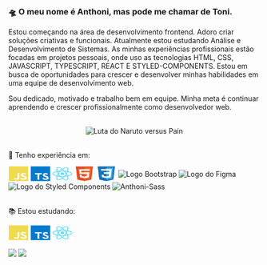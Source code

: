 ### 🛸 O meu nome é Anthoni, mas pode me chamar de Toni.
<p>Estou começando na área de desenvolvimento frontend. Adoro criar soluções criativas e funcionais. Atualmente estou estudando Análise e Desenvolvimento de Sistemas. As minhas experiências profissionais estão focadas em projetos pessoais, onde uso as tecnologias HTML, CSS, JAVASCRIPT, TYPESCRIPT, REACT E STYLED-COMPONENTS. Estou em busca de oportunidades para crescer e desenvolver minhas habilidades em uma equipe de desenvolvimento web.</p>
  
<p>Sou dedicado, motivado e trabalho bem em equipe. Minha meta é continuar aprendendo e crescer profissionalmente como desenvolvedor web.</p>

<br>

<div align="center">
  <img alt="Luta do Naruto versus Pain" height="400" width="800" src="https://c.tenor.com/sUQppDbb5_QAAAAC/pain-naruto.gif">
</div>

<br>

<div style="display: inline_block">
 <p><g-emoji class="g-emoji" alias="seedling" fallback-src="https://github.githubassets.com/images/icons/emoji/unicode/1f331.png">🚀</g-emoji> Tenho experiência em:</p>
 
<img align="center" alt="Anthoni-Js" height="30" width="40" src="https://raw.githubusercontent.com/devicons/devicon/master/icons/javascript/javascript-plain.svg">
<img align="center" alt="Anthoni-Ts" height="30" width="40" src="https://raw.githubusercontent.com/devicons/devicon/master/icons/typescript/typescript-plain.svg">
 <img align="center" alt="Anthoni-React" height="30" width="40" src="https://raw.githubusercontent.com/devicons/devicon/master/icons/react/react-original.svg">
  <img align="center" alt="Anthoni-HTML" height="30" width="40" src="https://raw.githubusercontent.com/devicons/devicon/master/icons/html5/html5-original.svg">
  <img align="center" alt="Anthoni-CSS" height="30" width="40" src="https://raw.githubusercontent.com/devicons/devicon/master/icons/css3/css3-original.svg">
  <img align="center" alt="Logo Bootstrap" height="30" width="40" src="https://getbootstrap.com/docs/5.2/assets/brand/bootstrap-logo-shadow.png">
  <img align="center" alt="Logo do Figma" height="30" width="40" src="https://www.vectorlogo.zone/logos/figma/figma-icon.svg">
  <img align="center" alt="Logo do Styled Components" height="60" width="40" src="https://cdn.sanity.io/images/djtlwm1o/production/cd48e3fba521deb47078ea36b7073e2f0e511af7-257x286.png">
   <img align="center" alt="Anthoni-Sass" height="30" width="40" src="https://camo.githubusercontent.com/587d0f411b348ee05a53c7685b59142e0705ff8d06181d09008438c1a92f1a96/68747470733a2f2f7261776769742e636f6d2f736173732f736173732d736974652f6d61696e2f736f757263652f6173736574732f696d672f6c6f676f732f6c6f676f2e737667">
</div>


<div style="display: inline_block"><br>
  <p><g-emoji class="g-emoji" alias="seedling" fallback-src="https://github.githubassets.com/images/icons/emoji/unicode/1f331.png">📚</g-emoji> Estou estudando:</p>
       <img align="center" alt="Anthoni-Js" height="30" width="40" src="https://raw.githubusercontent.com/devicons/devicon/master/icons/javascript/javascript-plain.svg">
 <img align="center" alt="Anthoni-Ts" height="30" width="40" src="https://raw.githubusercontent.com/devicons/devicon/master/icons/typescript/typescript-plain.svg">
 <img align="center" alt="Anthoni-React" height="30" width="40" src="https://raw.githubusercontent.com/devicons/devicon/master/icons/react/react-original.svg"> 

</div>

 <br>
 
 <div>
   <a href="https://www.linkedin.com/in/anthoni-broering-dos-santos-483774119/" target="_blank"><img src="https://img.shields.io/badge/LinkedIn-0077B5?style=for-the-badge&logo=linkedin&logoColor=white"></a>
   <a href="https://www.instagram.com/anthoni.bs/?hl=pt-br" target="_blank"><img src="https://img.shields.io/badge/Instagram-E4405F?style=for-the-badge&logo=instagram&logoColor=white"></a>
 </div>
